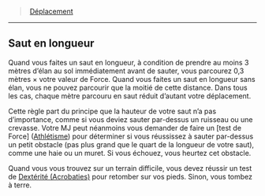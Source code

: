 ﻿---
!GenericItem
Name: Saut en longueur
Id: movement_hd.md#saut-en-longueur
ParentLink: movement_hd.md#déplacement
ParentName: Déplacement
NameLevel: 2
Attributes: {}
AttributesDictionary: >+
  {}

---
> [Déplacement](hd_movement.md)

---

## Saut en longueur

Quand vous faites un saut en longueur, à condition de prendre au moins 3 mètres d’élan au sol immédiatement avant de sauter, vous parcourez 0,3 mètres × votre valeur de Force. Quand vous faites un saut en longueur sans élan, vous ne pouvez parcourir que la moitié de cette distance. Dans tous les cas, chaque mètre parcouru en saut réduit d’autant votre déplacement.

Cette règle part du principe que la hauteur de votre saut n’a pas d’importance, comme si vous deviez sauter par-dessus un ruisseau ou une crevasse. Votre MJ peut néanmoins vous demander de faire un [test de Force] ([Athlétisme](hd_abilities_strength_athletisme.md)) pour déterminer si vous réussissez à sauter par-dessus un petit obstacle (pas plus grand que le quart de la longueur de votre saut), comme une haie ou un muret. Si vous échouez, vous heurtez cet obstacle.

Quand vous vous trouvez sur un terrain difficile, vous devez réussir un test de [Dextérité (Acrobaties)](hd_abilities_dexterity_acrobaties.md) pour retomber sur vos pieds. Sinon, vous tombez à terre.

